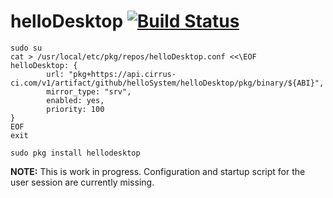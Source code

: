 # helloDesktop [![Build Status](https://api.cirrus-ci.com/github/helloSystem/helloDesktop.svg)](https://cirrus-ci.com/github/helloSystem/helloDesktop)

```
sudo su
cat > /usr/local/etc/pkg/repos/helloDesktop.conf <<\EOF
helloDesktop: {
        url: "pkg+https://api.cirrus-ci.com/v1/artifact/github/helloSystem/helloDesktop/pkg/binary/${ABI}",
        mirror_type: "srv",
        enabled: yes,
        priority: 100
}
EOF
exit

sudo pkg install hellodesktop
```

__NOTE:__ This is work in progress. Configuration and startup script for the user session are currently missing.
